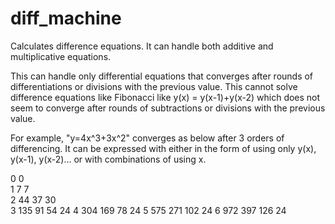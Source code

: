 # diff_machine
Calculates difference equations.  It can handle both additive and multiplicative equations.

This can handle only differential equations that converges after rounds of differentiations or divisions with the previous value.  This cannot solve difference equations like Fibonacci like y(x) = y(x-1)+y(x-2) which does not seem to converge after rounds of subtractions or divisions with the previous value.

For example, "y=4x^3+3x^2" converges as below after 3 orders of differencing.  It can be expressed with either in the form of using only y(x), y(x-1), y(x-2)... or with combinations of using x.

0	0			
1	7	7		
2	44	37	30	
3	135	91	54	24
4	304	169	78	24
5	575	271	102	24
6	972	397	126	24
